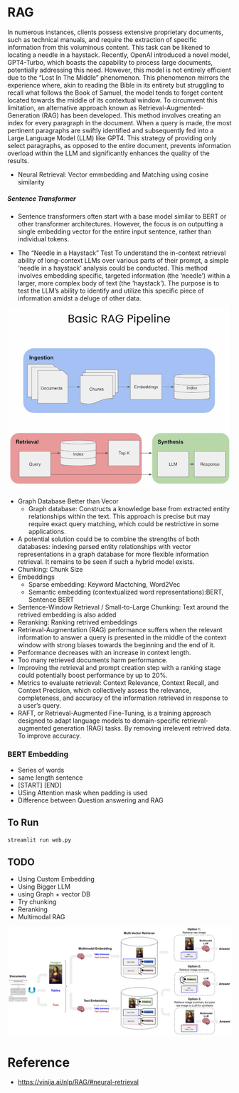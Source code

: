 # RAG
In numerous instances, clients possess extensive proprietary documents, such as technical manuals, and require the extraction of specific information from this voluminous content. This task can be likened to locating a needle in a haystack.
Recently, OpenAI introduced a novel model, GPT4-Turbo, which boasts the capability to process large documents, potentially addressing this need. However, this model is not entirely efficient due to the “Lost In The Middle” phenomenon. This phenomenon mirrors the experience where, akin to reading the Bible in its entirety but struggling to recall what follows the Book of Samuel, the model tends to forget content located towards the middle of its contextual window.
To circumvent this limitation, an alternative approach known as Retrieval-Augmented-Generation (RAG) has been developed. This method involves creating an index for every paragraph in the document. When a query is made, the most pertinent paragraphs are swiftly identified and subsequently fed into a Large Language Model (LLM) like GPT4. This strategy of providing only select paragraphs, as opposed to the entire document, prevents information overload within the LLM and significantly enhances the quality of the results.
- Neural Retrieval: Vector emmbedding and Matching using cosine similarity

##### Sentence Transformer
-  Sentence transformers often start with a base model similar to BERT or other transformer architectures. However, the focus is on outputting a single embedding vector for the entire input sentence, rather than individual tokens.


- The “Needle in a Haystack” Test
To understand the in-context retrieval ability of long-context LLMs over various parts of their prompt, a simple ‘needle in a haystack’ analysis could be conducted. This method involves embedding specific, targeted information (the ‘needle’) within a larger, more complex body of text (the ‘haystack’). The purpose is to test the LLM’s ability to identify and utilize this specific piece of information amidst a deluge of other data.


![alt text](pipeline.png)

- Graph Database Better than Vecor
  - Graph database: Constructs a knowledge base from extracted entity relationships within the text. This approach is precise but may require exact query matching, which could be restrictive in some applications.
- A potential solution could be to combine the strengths of both databases: indexing parsed entity relationships with vector representations in a graph database for more flexible information retrieval. It remains to be seen if such a hybrid model exists.
- Chunking: Chunk Size 
- Embeddings
  - Sparse embedding: Keyword Mactching, Word2Vec
  - Semantic embedding (contextualized word representations):BERT, Sentence BERT
- Sentence-Window Retrieval / Small-to-Large Chunking: Text around the retrived embedding is also added
- Reranking: Ranking retrived embeddings
- Retrieval-Augmentation (RAG) performance suffers when the relevant information to answer a query is presented in the middle of the context window with strong biases towards the beginning and the end of it.
- Performance decreases with an increase in context length.
- Too many retrieved documents harm performance.
- Improving the retrieval and prompt creation step with a ranking stage could potentially boost performance by up to 20%.
- Metrics to evaluate retrieval: Context Relevance, Context Recall, and Context Precision, which collectively assess the relevance, completeness, and accuracy of the information retrieved in response to a user’s query.
- RAFT, or Retrieval-Augmented Fine-Tuning, is a training approach designed to adapt language models to domain-specific retrieval-augmented generation (RAG) tasks. By removing irrelevent retrived data. To improve accuracy. 




### BERT Embedding
- Series of words
- same length sentence
- [START] [END]
- USing Attention mask when padding is used
- Difference between Question answering and RAG

## To Run
`streamlit run web.py`

## TODO
- Using Custom Embedding
- Using Bigger LLM
- using Graph + vector DB
- Try chunking
- Reranking
- Multimodal RAG


![alt text](multimodal.png)



# Reference
- https://vinija.ai/nlp/RAG/#neural-retrieval